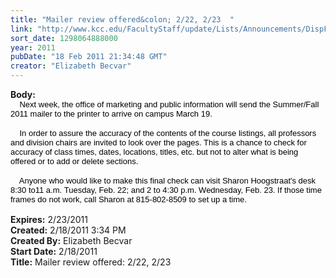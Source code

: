 ```yaml
---
title: "Mailer review offered&colon; 2/22, 2/23  "
link: "http://www.kcc.edu/FacultyStaff/update/Lists/Announcements/DispForm.aspx?ID=130"
sort_date: 1298064888000
year: 2011
pubDate: "18 Feb 2011 21:34:48 GMT"
creator: "Elizabeth Becvar"
---
```


<div><b>Body:</b> <div class=ExternalClass41B09F2675474CD6A14187F25E54C70F><div>
<p class=MsoNormal style="margin:0in 0in 0pt"><span style="color:black;font-family:'Arial','sans-serif'"><font size=2>    Next week, the office of marketing and public information will send the Summer/Fall 2011 mailer to the printer to arrive on campus March 19.</font></span></p><span style="color:black;font-family:'Arial','sans-serif'">
<p class=MsoNormal style="margin:0in 0in 0pt"><br><font size=2>    In order to assure the accuracy of the contents of the course listings, all professors and division chairs are invited to look over the pages. This is a chance to check for accuracy of class times, dates, locations, titles, etc. but not to alter what is being offered or to add or delete sections. </font></p>
<p class=MsoNormal style="margin:0in 0in 0pt"><br><font size=2>    Anyone who would like to make this final check can visit Sharon Hoogstraat's desk 8:30 to11 a.m. Tuesday, Feb. 22; and 2 to 4:30 p.m. Wednesday, Feb. 23. If those time frames do not work, call Sharon at 815-802-8509 to set up a time.  </font></span></p>
<p class=MsoNormal style="margin:0in 0in 0pt"><span><font face="Times New Roman" size=2> </font></span></p></div></div></div>
<div><b>Expires:</b> 2/23/2011</div>
<div><b>Created:</b> 2/18/2011 3:34 PM</div>
<div><b>Created By:</b> Elizabeth Becvar</div>
<div><b>Start Date:</b> 2/18/2011</div>
<div><b>Title:</b> Mailer review offered: 2/22, 2/23  </div>
